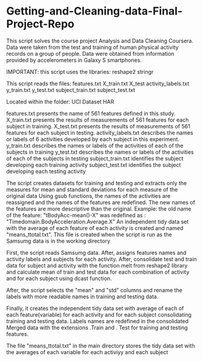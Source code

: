 Getting-and-Cleaning-data-Final-Project-Repo
============================================
This script solves the course project Analysis and Data Cleaning Coursera. 
Data were taken from the test and training of human physical activity records on a group of people. 
Data were obtained from information provided by accelerometers in Galaxy S smartphones.

IMPORTANT: this script uses the libraries:
reshape2 
stringr

This script reads the files: 
features.txt 
X_train.txt 
X_test 
activity_labels.txt 
y_train.txt 
y_test.txt 
subject_train.txt
subject_test.txt 


Located within the folder: UCI Dataset HAR

features.txt presents the name of 561 features defined in this study.
X_train.txt presents the results of measurements of 561 features for each subject in training.
X_test.txt presents the results of measurements of 561 features for each subject in testing.
activity_labels.txt describes the names or labels of 6 activities developed by each subject in this experiment.
y_train.txt describes the names or labels of the activities of each of the subjects in training
y_test.txt describes the names or labels of the activities of each of the subjects in testing
subject_train.txt identifies the subject developing each training activity
subject_test.txt identifies the subject developing each testing activity
 
The script creates datasets for training and testing and extracts only the measures for mean 
and standard deviations for each measure of the original data
Using gsub functions, the names of the activities are reassigned and the names of the features are redefined. 
The new names of the features are more descriptive than the original.
Example: the old name of the feature: "tBodyAcc-mean()-X" was
redefined as : "Timedomain.BodyAcceleration.Average.X" 
An independent tidy data set with the average of each feature of each activity is created and named
"means_ttotal.txt". This file is created when the script is run as the Samsumg data is in the working directory
 
First, the script reads Samsumg data. After, assigns features names and activity labels and subjects for each activity.
After, consolidate test and train data for subject and activity with the function melt from reshape2 library and 
calculate mean of train and test data for each combination of activity and for each subject using dcast function.

After, the script selects the "mean" and "std" columns and rename the labels with more readable names in training and 
testing data.

Finally, it creates the independent tidy data set with average of each of each feature(variable) for each activity and 
for each subject consolidating training and testing data. Labels names are redefined in the consolidated Merged data 
with the extensions .Train and . Test for training and testing features.

The file "means_ttotal.txt" in the main directory stores the tidy data set with the averages of each variable 
for each activiyy and each subject






 
 
 
 
 
 
 
 
 
 
 
 
 
 
